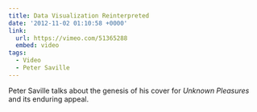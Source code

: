 ```yaml
---
title: Data Visualization Reinterpreted
date: '2012-11-02 01:10:58 +0000'
link:
  url: https://vimeo.com/51365288
  embed: video
tags:
  - Video
  - Peter Saville
---
```

Peter Saville talks about the genesis of his cover for <cite>Unknown Pleasures</cite> and its enduring appeal.
